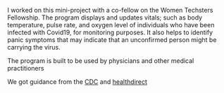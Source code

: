 I worked on this mini-project with a co-fellow on the Women Techsters Fellowship.
The program displays and updates vitals; such as body temperature, pulse rate, and oxygen level of individuals who have been infected with Covid19, for monitoring purposes. It also helps to identify panic symptoms that may indicate that an unconfirmed person might be carrying the virus.

The program is built to be used by physicians and other medical practitioners


We got guidance from the [CDC](https://www.cdc.gov/quarantine/air/reporting-deaths-illness/definitions-symptoms-reportable-illnesses.html#:~:text=CDC%20considers%20a%20person%20to,history%20of%20feeling%20feverish) and [healthdirect](https://www.healthdirect.gov.au/covid-19/how-to-monitor-symptoms)
